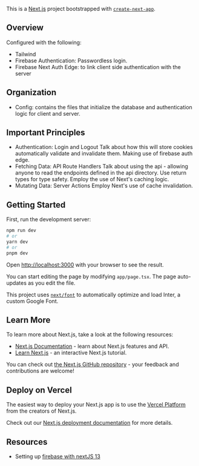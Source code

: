 This is a [Next.js](https://nextjs.org/) project bootstrapped with [`create-next-app`](https://github.com/vercel/next.js/tree/canary/packages/create-next-app).

## Overview

Configured with the following:

-   Tailwind
-   Firebase Authentication: Passwordless login.
-   Firebase Next Auth Edge: to link client side authentication with the server

## Organization

-   Config: contains the files that initialize the database and authentication logic for client and server.

## Important Principles

-   Authentication: Login and Logout
    Talk about how this will store cookies automatically validate and invalidate them.
    Making use of firebase auth edge.
-   Fetching Data: API Route Handlers
    Talk about using the api - allowing anyone to read the endpoints defined in the api directory. Use return types for type safety. Employ the use of Next's caching logic.
-   Mutating Data: Server Actions
    Employ Next's use of cache invalidation.

## Getting Started

First, run the development server:

```bash
npm run dev
# or
yarn dev
# or
pnpm dev
```

Open [http://localhost:3000](http://localhost:3000) with your browser to see the result.

You can start editing the page by modifying `app/page.tsx`. The page auto-updates as you edit the file.

This project uses [`next/font`](https://nextjs.org/docs/basic-features/font-optimization) to automatically optimize and load Inter, a custom Google Font.

## Learn More

To learn more about Next.js, take a look at the following resources:

-   [Next.js Documentation](https://nextjs.org/docs) - learn about Next.js features and API.
-   [Learn Next.js](https://nextjs.org/learn) - an interactive Next.js tutorial.

You can check out [the Next.js GitHub repository](https://github.com/vercel/next.js/) - your feedback and contributions are welcome!

## Deploy on Vercel

The easiest way to deploy your Next.js app is to use the [Vercel Platform](https://vercel.com/new?utm_medium=default-template&filter=next.js&utm_source=create-next-app&utm_campaign=create-next-app-readme) from the creators of Next.js.

Check out our [Next.js deployment documentation](https://nextjs.org/docs/deployment) for more details.

## Resources

-   Setting up [firebase with nextJS 13](https://www.freecodecamp.org/news/create-full-stack-app-with-nextjs13-and-firebase/)
